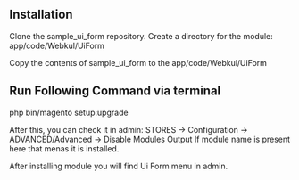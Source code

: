 Installation
-----------------------------------

Clone the sample_ui_form repository.
Create a directory for the module: app/code/Webkul/UiForm

Copy the contents of sample_ui_form to the app/code/Webkul/UiForm

Run Following Command via terminal
-----------------------------------
php bin/magento setup:upgrade


After this, you can check it in admin:
STORES -> Configuration -> ADVANCED/Advanced -> Disable Modules Output
If module name is present here that menas it is installed.

After installing module you will find Ui Form menu in admin.
